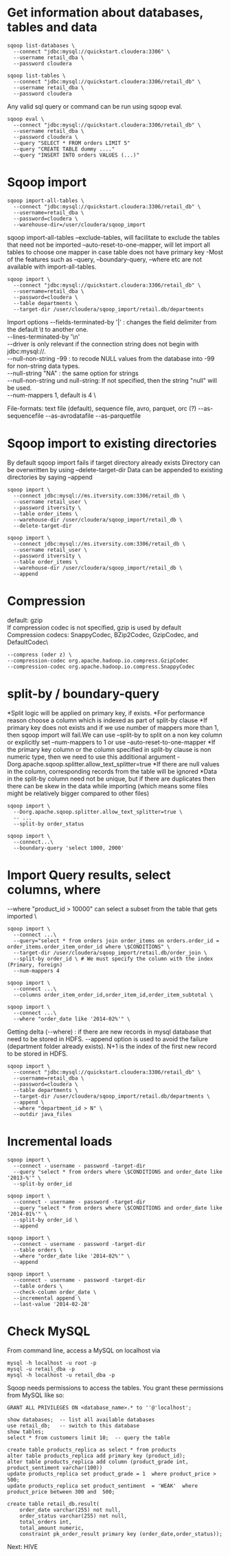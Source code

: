 # Get information about databases, tables and data 

```
sqoop list-databases \
  --connect "jdbc:mysql://quickstart.cloudera:3306" \
  --username retail_dba \
  --password cloudera
```

```
sqoop list-tables \
  --connect "jdbc:mysql://quickstart.cloudera:3306/retail_db" \
  --username retail_dba \
  --password cloudera
```

Any valid sql query or command can be run using sqoop eval. 

```
sqoop eval \
  --connect "jdbc:mysql://quickstart.cloudera:3306/retail_db" \
  --username retail_dba \
  --password cloudera \
  --query "SELECT * FROM orders LIMIT 5"
  --query "CREATE TABLE dummy ...."
  --query "INSERT INTO orders VALUES (...)"

```


# Sqoop import

```
sqoop import-all-tables \
  --connect "jdbc:mysql://quickstart.cloudera:3306/retail_db" \
  --username=retail_dba \
  --password=cloudera \
  --warehouse-dir=/user/cloudera/sqoop_import
```

sqoop import-all-tables
–exclude-tables, will facilitate to exclude the tables that need not be imported
–auto-reset-to-one-mapper, will let import all tables to choose one mapper in case table does not have primary key
-Most of the features such as –query, –boundary-query, –where etc are not available with import-all-tables.


```
sqoop import \
  --connect "jdbc:mysql://quickstart.cloudera:3306/retail_db" \
  --username=retail_dba \
  --password=cloudera \
  --table departments \
  --target-dir /user/cloudera/sqoop_import/retail.db/departments
```

Import options
--fields-terminated-by '|' : changes the field delimiter from the default \t to another one. \
--lines-terminated-by '\n' \
--driver is only relevant if the connection string does not begin with jdbc:mysql://. \
--null-non-string -99 : to recode NULL values from the database into -99 for non-string data types. \
--null-string "NA" : the same option for strings \
--null-non-string und null-string: If not specified, then the string "null" will be used.\
--num-mappers 1, default is 4 \


File-formats: text file (default), sequence file, avro, parquet, orc (?)
--as-sequencefile
--as-avrodatafile
--as-parquetfile



# Sqoop import to existing directories

By default sqoop import fails if target directory already exists
Directory can be overwritten by using –delete-target-dir
Data can be appended to existing directories by saying –append

```
sqoop import \
  --connect jdbc:mysql://ms.itversity.com:3306/retail_db \
  --username retail_user \
  --password itversity \
  --table order_items \
  --warehouse-dir /user/cloudera/sqoop_import/retail_db \
  --delete-target-dir
```


```
sqoop import \
  --connect jdbc:mysql://ms.itversity.com:3306/retail_db \
  --username retail_user \
  --password itversity \
  --table order_items \
  --warehouse-dir /user/cloudera/sqoop_import/retail_db \
  --append
```


# Compression

default: gzip \
If compression codec is not specified, gzip is used by default\
Compression codecs: SnappyCodec, BZip2Codec, GzipCodec, and DefaultCodec\

```
--compress (oder z) \
--compression-codec org.apache.hadoop.io.compress.GzipCodec
--compression-codec org.apache.hadoop.io.compress.SnappyCodec

```


# split-by / boundary-query

*Split logic will be applied on primary key, if exists.
*For performance reason choose a column which is indexed as part of split-by clause
*If primary key does not exists and if we use number of mappers more than 1, then sqoop import will fail.We can use –split-by to split on a non key column or explicitly set –num-mappers to 1 or use –auto-reset-to-one-mapper
*If the primary key column or the column specified in split-by clause is non numeric type, then we need to use this additional argument -Dorg.apache.sqoop.splitter.allow_text_splitter=true
*If there are null values in the column, corresponding records from the table will be ignored
*Data in the split-by column need not be unique, but if there are duplicates then there can be skew in the data while importing (which means some files might be relatively bigger compared to other files)


```
sqoop import \
  --Dorg.apache.sqoop.splitter.allow_text_splitter=true \
  -- ...
  --split-by order_status
```


```
sqoop import \
  --connect...\
  --boundary-query 'select 1000, 2000'
```


# Import Query results, select columns, where

--where "product_id > 10000" can select a subset from the table that gets imported \

```
sqoop import \
  --connect ...\
  --query="select * from orders join order_items on orders.order_id = order_items.order_item_order_id where \$CONDITIONS" \
  --target-dir /user/cloudera/sqoop_import/retail.db/order_join \
  --split-by order_id \ # We must specify the column with the index (Primary, foreign)
  --num-mappers 4
```

```
sqoop import \
  --connect ...\
  --columns order_item_order_id,order_item_id,order_item_subtotal \

```


```
sqoop import \
  --connect ...\
  --where "order_date like '2014-02%'" \

```


Getting delta (--where) : if there are new records in mysql database that need to be stored in HDFS. 
--append option is used to avoid the failure (department folder already exists). 
N+1 is the index of the first new record to be stored in HDFS.

```
sqoop import \
  --connect "jdbc:mysql://quickstart.cloudera:3306/retail_db" \
  --username=retail_dba \
  --password=cloudera \
  --table departments \
  --target-dir /user/cloudera/sqoop_import/retail.db/departments \
  --append \
  --where "department_id > N" \ 
  --outdir java_files
```


# Incremental loads

```
sqoop import \
  --connect - username - password -target-dir 
  --query "select * from orders where \$CONDITIONS and order_date like '2013-%'" \
  --split-by order_id

sqoop import \
  --connect - username - password -target-dir 
  --query "select * from orders where \$CONDITIONS and order_date like '2014-01%'" \
  --split-by order_id \
  --append
```


```
sqoop import \
  --connect - username - password -target-dir 
  --table orders \
  --where "order_date like '2014-02%'" \
  --append
```

```
sqoop import \
  --connect - username - password -target-dir 
  --table orders \
  --check-column order_date \
  --incremental append \
  --last-value '2014-02-28'

```




# Check MySQL

From command line, access a MySQL on localhost via

```
mysql -h localhost -u root -p
mysql -u retail_dba -p
mysql -h localhost -u retail_dba -p
```


Sqoop needs permissions to access the tables. 
You grant these permissions from MySQL like so:

```
GRANT ALL PRIVILEGES ON <database_name>.* to ''@'localhost';
```


```
show databases;  -- list all available databases
use retail_db;   -- switch to this database
show tables;
select * from customers limit 10;  -- query the table
```

```
create table products_replica as select * from products
alter table products_replica add primary key (product_id);
alter table products_replica add column (product_grade int, product_sentiment varchar(100))
update products_replica set product_grade = 1  where product_price > 500;
update products_replica set product_sentiment  = 'WEAK'  where product_price between 300 and  500;
```

```
create table retail_db.result(
	order_date varchar(255) not null,
	order_status varchar(255) not null, 
	total_orders int, 
	total_amount numeric, 
	constraint pk_order_result primary key (order_date,order_status)); 
```



Next:
HIVE


